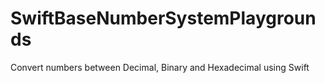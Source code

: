 # SwiftBaseNumberSystemPlaygrounds
Convert numbers between Decimal, Binary and Hexadecimal using Swift
